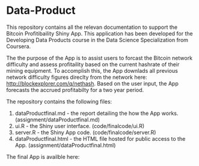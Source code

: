 Data-Product
============

This repository contains all the relevan documentation to support the Bitcoin Profitibaility  Shiny App. This application has been developed for the Developing Data Products course in the Data Science Specialization from Coursera. 

The the purpose of the App is to assist users to forcast the Bitcoin network difficulty and assess profitaility based on the current hashrate of their mining equipment. To accomplish this, the App downlads all previous network difficulty figures direclty from the network here: http://blockexplorer.com/q/nethash. Based on the user input, the App forecasts the accrued profitabilty for a two year period.

The repository contains the following files:

1. dataProductfinal.md - the report detailing the how the App works. (assignment/dataProductfinal.md)
2. ui.R - the Shiny user interface. (code/finalcode/ui.R)
3. server.R - the Shiny App code. (code/finalcode/server.R)
4. dataProductfinal.html - the HTML file hosted for public access to the App. (assignment/dataProductfinal.html)

The final App is availble here: <INSERT FINAL LINK> 